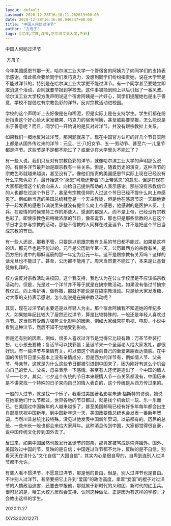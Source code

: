 ```yaml
---
layout: default
Lastmod: 2020-12-28T16:16:11.262613+00:00
date: 2020-12-28T16:16:08.946347+00:00
title: "中国人何妨过洋节"
author: "方舟子"
tags: [过洋,宗教,洋节,哈尔滨工业大学,色彩]
---
```


中国人何妨过洋节

·方舟子·

今年美国感恩节那一天，哈尔滨工业大学一个管宿舍的阿姨为了向同学们的支持表示感谢，借此机会要给同学们发巧克力，没想到同学们纷纷指责她，说在大学里是不能过洋节的，特别是在哈尔滨工业大学更不能过洋节。有一个同学甚至要她立即取消这个活动，否则就要举报到学校去。这件事被捅到网上以后引起了一番风波。哈尔滨工业大学校方发声明说这个宿舍阿姨是一片好心，同学们提醒她也是出于善意，学校不提倡过有宗教色彩的洋节，反对宗教活动进校园。

学校的这个声明听上去好像是在和稀泥，但是实际上是在支持学生。学生们都在纷纷指责这个好心给大家发糖果、巧克力的宿舍阿姨，甚至威胁要举报，怎么能说是出于善意呢？而且，同学们一开始说的是反对过洋节，并没有跟宗教扯上关系。

如果我们一概地反对过洋节，那问题就来了。现在中国官方认可的好几个节日实际上都是从国外传过来的洋节：元旦、三·八妇女节、五·一劳动节、甚至六·一儿童节都是洋节。这些节是不是都不能过了？或至少在大学里头不能过了？

有一些人说，我们只反对有宗教色彩的洋节，就像哈尔滨工业大学的声明那么说的。有很多洋节最开始是跟宗教有一些关系。但是，随着历史的演变，这种洋节的宗教色彩就越来越淡，甚至没有了。像他们指责的美国感恩节实际上现在已经没有什么宗教色彩了。最开始这个“感恩”可能还带着“向上帝感恩”的意思，但是在现在大家都是借这个机会向亲人、向给自己提供帮助的人表示感谢。那些没有宗教信仰的人也都在过这个节日了，甚至有宗教信仰的人过这个节日已经不提什么向上帝感恩了。例如新当选的美国总统拜登是一个天主教徒，但是他在感恩节这一天跟他妻子一起发表的感恩节演说里头就没有提什么向上帝感恩，他感谢的是医护人员、士兵、在疫情的时候坚持工作的那些人。感谢的都是人，而不是上帝，已经没有宗教色彩了。即使宗教色彩稍微浓厚的节日，像圣诞节，那也只是那些信教的人在这个节日才会参与宗教的活动，那些不信教的人同样在过圣诞节，并不是把这个节日当成宗教的节日。

有一些人还说，那我不管，只要是以前跟宗教有关系的节日都不能过。如果是这样的话，那元旦也是不能过的。元旦是公历新年第一天。公历跟西方的宗教有关，是西方把传说中的耶稣诞辰的那一年定为公元一年。这不是跟宗教有关系吗？这样的话元旦也不能过了。甚至，公历都不能用了。周末当然更不能过了，本来是让基督徒做礼拜的。

校方说反对宗教活动进校园，这个我支持，我也认为在公立学校里是不应该搞宗教活动的。但是，光是过一个洋节并不等于就是在搞宗教活动。如果没有借过节搞宗教仪式，向上帝祈祷、做弥撒，那就不能说是在搞宗教活动。只是给大家发发糖，对大家的支持表示感谢，怎么能说是在搞宗教活动呢？

其实，现在过洋节的主要还是以年轻人为主。那个宿舍阿姨我不知道她的年纪多大，如果她年纪比较大了居然还过洋节，算是比较特殊的，一般还是年轻人喜欢过洋节。这当然有受西方强势文化影响的因素，例如大家经常在电视、电影、小说中看到这种洋节，然后不知不觉地受到影响。

但是还有别的因素，例如，很多人喜欢过洋节是觉得它比较有趣：万圣节乔装打扮，让小孩去要糖；复活节可以找彩蛋；圣诞节来一个圣诞老人给大家发礼，都很好玩。有一些洋节与亲情有关，可以借这个机会向自己的至爱亲朋表达情感。在中国的传统节日里头基本上没有亲情成分，但是西方的洋节有，例如情人节、父亲节、母亲节。这就是为什么这些节日都被引进到中国来了，因为刚好有这么个机会向自己的爱人、父亲、母亲表示一下感情。甚至有人还愣是造出了一个中国的情人节——七夕。其实，七夕这个传统的节日本来跟情人节一点关系都没有，中国历来是不讲究找一个特殊的日子来向自己的情人表白的，这个传统是从西方传过来的。

一般的人过节，就是找一个乐子。我看过美国著名影星朱迪·福斯特的访谈，她说在她家他们什么节都过，世界各地的节日都过，就是找个机会玩一玩、乐一乐而已。在美国过中国新年的人越来越多了，甚至美国邮局已经有好多年每年都会出生肖邮票庆祝中国新年。到中国新年这一天，美国政要像总统也会发表一番新年贺词。当然川普总统比较特殊，没见过他发表中国新年贺词，以前都有的。历届的总统、一些州长一般也都会来给大家拜年。这种消息传到中国，大家都觉得很自豪，说中国传统文化传到国外去了。

反过来，如果中国居然也敢发行圣诞节的邮票，那肯定被骂成是崇洋媚外。国外、美国敢过中国的节，反映的是自信；中国连过洋节都不允许，反映的是不自信。别看天天在讲什么“文化自信”“大国自信”，其实内心是很自卑的，自卑到连别人过洋节都不允许。

有些人看不惯洋节，不愿意过洋节，那是他的自由，但是，别人过洋节也是自由。不许别人过洋节，甚至要把它上升到“爱国”的政治高度，拿着“爱国”的棍子对过洋节的人搞政治迫害，还要去举报他，那就属于新时代的义和团、新时代的红卫兵。很可悲的是，哈工大校方居然会支持、认同这种做法。正是因为有这样的学校，才会教出这样的学生。

2020.11.27

(XYS20201227)

